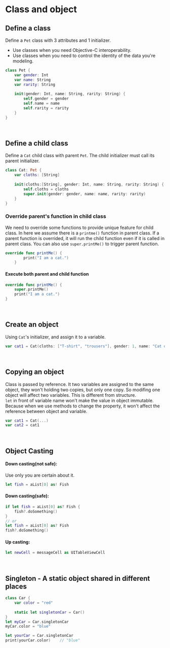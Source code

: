 # Class and object
## Define a class
Define a ```Pet``` class with 3 attributes and 1 initializer.
* Use classes when you need Objective-C interoperability.
* Use classes when you need to control the identity of the data you're modeling.
```swift
class Pet {
    var gender: Int
    var name: String
    var rarity: String
    
    init(gender: Int, name: String, rarity: String) {
        self.gender = gender
        self.name = name
        self.rarity = rarity
    }
}
```
<br>

## Define a child class
Define a ```Cat``` child class with parent ```Pet```. The child initializer must call its parent initializer.
```swift
class Cat: Pet {
    var cloths: [String]
    
    init(cloths:[String], gender: Int, name: String, rarity: String) {
        self.cloths = cloths
        super.init(gender: gender, name: name, rarity: rarity)
    }
}
```

### Override parent's function in child class
We need to override some functions to provide unique feature for child class. In here we assume there is a ```printme()``` function in parent class. If a parent function is overrided, it will run the child function even if it is called in parent class. You can also use ```super.printMe()``` to trigger parent function.
```swift
override func printMe() {
        print("I am a cat.")
    }

```

#### Execute both parent and child function
```swift
override func printMe() {
    super.printMe()
    print("I am a cat.")
}
```
<br>

## Create an object
Using ```Cat```'s initializer, and assign it to a variable.
```swift
var cat1 = Cat(cloths: ["T-shirt", "trousers"], gender: 1, name: "Cat one", rarity: "Legend")
```
<br>

## Copying an object
Class is passed by reference. It two variables are assigned to the same object, they won't holding two copies, but only one copy. So modifing one object will affect two variables. This is different from structure. <br>
```let``` in front of variable name won't make the value in object immutable. Because when we use methods to change the property, it won't affect the reference between object and variable.
```swift
var cat1 = Cat(...)
var cat2 = cat1
```
<br>

## Object Casting
#### Down casting(not safe):
Use only you are certain about it.
```swift
let fish = aList[0] as! Fish
```

#### Down casting(safe):
```swift
if let fish = aList[0] as? Fish {
    fish?.doSomething()
}
// or
let fish = aList[0] as? Fish
fish?.doSomething()
```
#### Up casting:
```swift
let newCell = messageCell as UITableViewCell
```
<br>

## Singleton - A static object shared in different places
```swift
class Car {
    var color = "red"
    
    static let singletonCar = Car()
}
let myCar = Car.singletonCar
myCar.color = "blue"

let yourCar = Car.singletonCar
print(yourCar.color)    // "blue"
```



